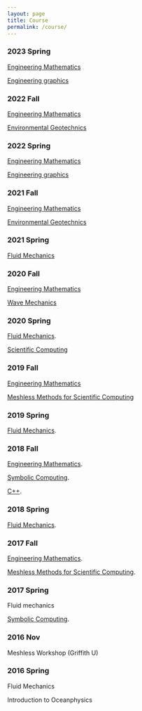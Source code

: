 ```yaml
---
layout: page
title: Course
permalink: /course/
---
```

### 2023 Spring

[Engineering Mathematics](https://www.dropbox.com/sh/74dkkpfoizn8yhm/AACQYLsmeb0HRTYA-eUZvGN4a?dl=0)

[Engineering graphics](https://www.dropbox.com/sh/lofo9277gzs4x2v/AACGYYhnL4NBR2mNedukMY4Ia?dl=0)

### 2022 Fall

[Engineering Mathematics](https://www.dropbox.com/sh/74dkkpfoizn8yhm/AACQYLsmeb0HRTYA-eUZvGN4a?dl=0)

[Environmental Geotechnics](https://www.dropbox.com/sh/ldrod6agp0e135p/AADrvsGaq_NrduabG5PLWJO8a?dl=0)

### 2022 Spring

[Engineering Mathematics](https://www.dropbox.com/sh/74dkkpfoizn8yhm/AACQYLsmeb0HRTYA-eUZvGN4a?dl=0)

[Engineering graphics](https://www.dropbox.com/sh/lofo9277gzs4x2v/AACGYYhnL4NBR2mNedukMY4Ia?dl=0)

### 2021 Fall

[Engineering Mathematics](https://www.dropbox.com/sh/74dkkpfoizn8yhm/AACQYLsmeb0HRTYA-eUZvGN4a?dl=0)

[Environmental Geotechnics](https://www.dropbox.com/sh/ldrod6agp0e135p/AADrvsGaq_NrduabG5PLWJO8a?dl=0)

### 2021 Spring

[Fluid Mechanics](https://www.dropbox.com/sh/nvj9qpzeer0b83c/AAAbQ70Ypi129BhgwKRlNvOua?dl=0)

### 2020 Fall

[Engineering Mathematics](https://www.dropbox.com/sh/74dkkpfoizn8yhm/AACQYLsmeb0HRTYA-eUZvGN4a?dl=0&fbclid=IwAR08myDei5iBydggiujKy7OHzowBl-423lYhmkcsPxuVchvQkrgecG2wmjg)

[Wave Mechanics](https://www.dropbox.com/sh/sgpv6j9pom2l6xj/AAARzolw1cR51EZNMLCEKAxpa?dl=0)

### 2020 Spring

[Fluid Mechanics](https://www.dropbox.com/sh/nvj9qpzeer0b83c/AAAbQ70Ypi129BhgwKRlNvOua?dl=0).

[Scientific Computing](https://www.dropbox.com/sh/wllrpcuktamau8e/AAAy3OjuAL8pXpG8Z1PAVZa7a?dl=0)

### 2019 Fall

[Engineering Mathematics](https://www.dropbox.com/sh/74dkkpfoizn8yhm/AACQYLsmeb0HRTYA-eUZvGN4a?dl=0&fbclid=IwAR08myDei5iBydggiujKy7OHzowBl-423lYhmkcsPxuVchvQkrgecG2wmjg)

[Meshless Methods for Scientific Computing](https://www.dropbox.com/sh/d032o54gjyf5629/AABOrLNBIOQLPJ5FlKMykEkla?dl=0)

### 2019 Spring

[Fluid Mechanics](https://www.dropbox.com/sh/nvj9qpzeer0b83c/AAAbQ70Ypi129BhgwKRlNvOua?dl=0).

### 2018 Fall

[Engineering Mathematics](https://www.dropbox.com/sh/74dkkpfoizn8yhm/AACQYLsmeb0HRTYA-eUZvGN4a?dl=0).

[Symbolic Computing](https://www.dropbox.com/sh/c2wiut4i2buoaqm/AABf2pWg8jgvEvv15_sVoaama?dl=0).

[C++](https://www.dropbox.com/sh/x4bj6z4lzmhl3gi/AADopHSMEgy-5jyMS_wG4LOfa?dl=0).

### 2018 Spring

[Fluid Mechanics](https://www.dropbox.com/sh/nvj9qpzeer0b83c/AAAbQ70Ypi129BhgwKRlNvOua?dl=0).

### 2017 Fall

[Engineering Mathematics](https://www.dropbox.com/sh/74dkkpfoizn8yhm/AACQYLsmeb0HRTYA-eUZvGN4a?dl=0).

[Meshless Methods for Scientific Computing](https://www.dropbox.com/sh/d032o54gjyf5629/AABOrLNBIOQLPJ5FlKMykEkla?dl=0).

### 2017 Spring

Fluid mechanics

[Symbolic Computing](https://www.dropbox.com/sh/c2wiut4i2buoaqm/AABf2pWg8jgvEvv15_sVoaama?dl=0).

### 2016 Nov

Meshless Workshop (Griffith U)

### 2016 Spring

Fluid Mechanics

Introduction to Oceanphysics
